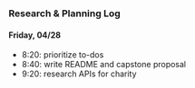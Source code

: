 ### Research & Planning Log
#### Friday, 04/28
* 8:20: prioritize to-dos
* 8:40: write README and capstone proposal
* 9:20: research APIs for charity
